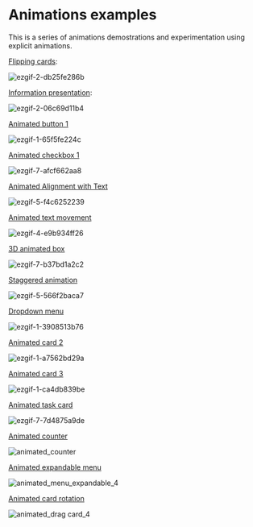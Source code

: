# Animations examples

This is a series of animations demostrations and experimentation using explicit animations.

[Flipping cards](https://github.com/hydev777/wt-flutter-samples/blob/main/lib/flipping_cards.dart):

![ezgif-2-db25fe286b](https://github.com/hydev777/wt-flutter-samples/assets/84458390/393d2d14-e968-4b00-a747-17a217f3906b)

[Information presentation](https://github.com/hydev777/wt-flutter-samples/blob/main/lib/presentation.dart):

![ezgif-2-06c69d11b4](https://github.com/hydev777/wt-flutter-samples/assets/84458390/97b06f83-b6e6-45dc-8e7b-dff563a5ce40)

[Animated button 1](https://github.com/hydev777/wt-flutter-samples/blob/main/lib/animated_button_1.dart)

![ezgif-1-65f5fe224c](https://github.com/hydev777/wt-flutter-samples/assets/84458390/32d9e734-79a6-4186-b407-2da1cdce1e8f)

[Animated checkbox 1](https://github.com/hydev777/wt-flutter-samples/blob/main/lib/dynamic_check_mark.dart)

![ezgif-7-afcf662aa8](https://github.com/hydev777/wt-flutter-samples/assets/84458390/63c363c2-2fb2-4103-afc3-7ec73eadbdb2)

[Animated Alignment with Text](https://github.com/hydev777/wt-flutter-samples/blob/main/lib/animated_align_example_1.dart)

![ezgif-5-f4c6252239](https://github.com/hydev777/wt-flutter-samples/assets/84458390/0bef1726-ca71-4201-bd83-81c836b49268)

[Animated text movement](https://github.com/hydev777/wt-flutter-samples/blob/main/lib/animated_align_text.dart)

![ezgif-4-e9b934ff26](https://github.com/hydev777/wt-flutter-samples/assets/84458390/f7f7f278-0cd8-4f64-8b7e-ba3f46df88e9)

[3D animated box](https://github.com/hydev777/wt-flutter-samples/blob/main/lib/three_d_planes.dart)

![ezgif-7-b37bd1a2c2](https://github.com/hydev777/wt-flutter-samples/assets/84458390/8828ade5-e716-4588-a67a-63cd0e90c37c)

[Staggered animation](https://github.com/hydev777/wt-flutter-samples/blob/main/lib/staggerered_menu.dart)

![ezgif-5-566f2baca7](https://github.com/hydev777/wt-flutter-samples/assets/84458390/d91accc0-f00a-4fba-8c49-8865bcefa6a0)

[Dropdown menu](https://github.com/hydev777/wt-flutter-samples/blob/main/lib/animated_menu.dart)

![ezgif-1-3908513b76](https://github.com/hydev777/wt-flutter-samples/assets/84458390/437f9e48-1dd3-46fb-9dca-3a9a84baeba2)

[Animated card 2](https://github.com/hydev777/wt-flutter-samples/blob/main/lib/animated_card_2.dart)

![ezgif-1-a7562bd29a](https://github.com/hydev777/wt-flutter-samples/assets/84458390/7efb42a4-a27d-442f-b128-7dc2b6ba6e0c)

[Animated card 3](https://github.com/hydev777/wt-flutter-samples/blob/main/lib/animated_card_3.dart)

![ezgif-1-ca4db839be](https://github.com/hydev777/wt-flutter-samples/assets/84458390/8c70a286-2404-4f78-bee4-20616963fb95)

[Animated task card](https://github.com/hydev777/wt-flutter-samples/blob/main/lib/animated_card_4.dart)

![ezgif-7-7d4875a9de](https://github.com/hydev777/wt-flutter-samples/assets/84458390/1a8c1a32-907f-4ec0-ac22-e44274ea26c1)

[Animated counter](https://github.com/hydev777/wt-flutter-samples/blob/main/lib/screens/animated_counter.dart)

![animated_counter](https://github.com/user-attachments/assets/84811a9e-d74b-4227-8189-a3bb6e290542)

[Animated expandable menu](https://github.com/hydev777/wt-flutter-samples/blob/main/lib/screens/expandable_menu.dart)

![animated_menu_expandable_4](https://github.com/user-attachments/assets/240e787f-bad4-4845-a26f-49d8029107da)

[Animated card rotation](https://github.com/hydev777/wt-flutter-samples/blob/main/lib/screens/animated_card_5.dart)

![animated_drag card_4](https://github.com/user-attachments/assets/4fe3207f-d001-4dc2-8476-094ae5030f0b)








